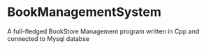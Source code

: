 # BookManagementSystem
A full-fledged BookStore Management program written in Cpp and connected to Mysql databse
